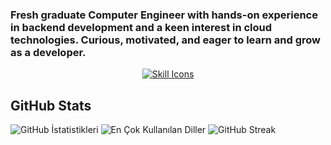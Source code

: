 
<h3>Fresh graduate Computer Engineer with hands-on experience in backend development and a keen interest in cloud technologies. Curious, motivated, and eager to learn and grow as a developer.</h3>



<div align="center">
  <a href="https://skillicons.dev/icons?i=python,typescript,golang,docker,html,css,sql,git,react,postman,fastapi&perline=6">
    <img src="https://skillicons.dev/icons?i=python,typescript,golang,docker,html,css,sql,git,react,postman,fastapi&perline=6" alt="Skill Icons">
  </a>
</div>


## GitHub Stats

<img src="https://github-readme-stats.vercel.app/api?username=mehmetcanece&show_icons=true&count_private=true&theme=dark" alt="GitHub İstatistikleri" />

<img src="https://github-readme-stats.vercel.app/api/top-langs/?username=mehmetcanece&layout=compact&theme=dark" alt="En Çok Kullanılan Diller" />

<img src="https://github-readme-streak-stats.herokuapp.com/?user=mehmetcanece&theme=dark" alt="GitHub Streak" />


